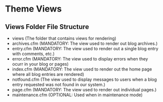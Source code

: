 # Theme Views

## Views Folder File Structure

*  views \(The folder that contains views for rendering\)
  *  archives.cfm \(MANDATORY: The view used to render out blog archives.\)
  *  entry.cfm \(MANDATORY: The view used to render out a single blog entry with comments, etc.\)
  *  error.cfm \(MANDATORY: The view used to display errors when they ocurr in your blog or pages\)
  *  index.cfm \(MANDATORY: The view used to render out the home page where all blog entries are rendered\)
  *  notfound.cfm \(The view used to display messages to users when a blog entry requested was not found in our system.\)
  *  page.cfm \(MANDATORY: The view used to render out individual pages.\)
  *  maintenance.cfm \(OPTIONAL: Used when in maintenance mode\)

